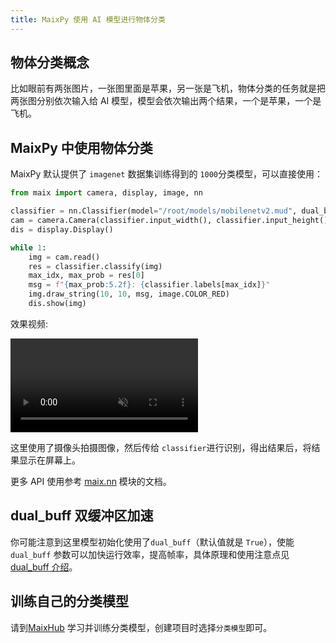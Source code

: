 ```yaml
---
title: MaixPy 使用 AI 模型进行物体分类
---
```


## 物体分类概念

比如眼前有两张图片，一张图里面是苹果，另一张是飞机，物体分类的任务就是把两张图分别依次输入给 AI 模型，模型会依次输出两个结果，一个是苹果，一个是飞机。

## MaixPy 中使用物体分类

MaixPy 默认提供了 `imagenet` 数据集训练得到的 `1000`分类模型，可以直接使用：
```python
from maix import camera, display, image, nn

classifier = nn.Classifier(model="/root/models/mobilenetv2.mud", dual_buff = True)
cam = camera.Camera(classifier.input_width(), classifier.input_height(), classifier.input_format())
dis = display.Display()

while 1:
    img = cam.read()
    res = classifier.classify(img)
    max_idx, max_prob = res[0]
    msg = f"{max_prob:5.2f}: {classifier.labels[max_idx]}"
    img.draw_string(10, 10, msg, image.COLOR_RED)
    dis.show(img)
```

效果视频:

<video playsinline controls autoplay loop muted preload src="https://wiki.sipeed.com/maixpy/static/video/classifier.mp4" type="video/mp4">
Classifier Result video
</video>

这里使用了摄像头拍摄图像，然后传给 `classifier`进行识别，得出结果后，将结果显示在屏幕上。

更多 API 使用参考 [maix.nn](/api/maix/nn.html) 模块的文档。


## dual_buff 双缓冲区加速

你可能注意到这里模型初始化使用了`dual_buff`（默认值就是 `True`），使能 `dual_buff` 参数可以加快运行效率，提高帧率，具体原理和使用注意点见 [dual_buff 介绍](./dual_buff.md)。

## 训练自己的分类模型

请到[MaixHub](https://maixhub.com) 学习并训练分类模型，创建项目时选择`分类模型`即可。

